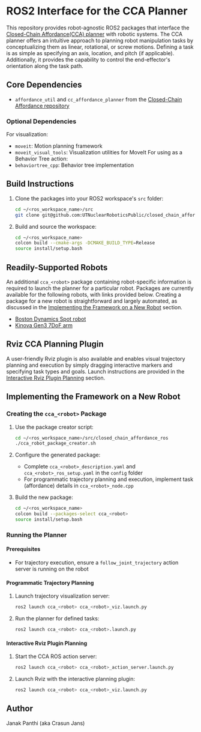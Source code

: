 # ROS2 Interface for the CCA Planner

This repository provides robot-agnostic ROS2 packages that interface the [Closed-Chain Affordance(CCA) planner](https://github.com/UTNuclearRoboticsPublic/closed_chain_affordance.git) with robotic systems. The CCA planner offers an intuitive approach to planning robot manipulation tasks by conceptualizing them as linear, rotational, or screw motions. Defining a task is as simple as specifying an axis, location, and pitch (if applicable). Additionally, it provides the capability to control the end-effector's orientation along the task path.

## Core Dependencies

- `affordance_util` and `cc_affordance_planner` from the [Closed-Chain Affordance repository](https://github.com/UTNuclearRoboticsPublic/closed_chain_affordance.git)

### Optional Dependencies
For visualization:
- `moveit`: Motion planning framework
- `moveit_visual_tools`: Visualization utilities for MoveIt
For using as a Behavior Tree action:
- `behaviortree_cpp`: Behavior tree implementation

## Build Instructions

1. Clone the packages into your ROS2 workspace's `src` folder:
   ```bash
   cd ~/<ros_workspace_name>/src
   git clone git@github.com:UTNuclearRoboticsPublic/closed_chain_affordance_ros.git
   ```

2. Build and source the workspace:
   ```bash
   cd ~/<ros_workspace_name>
   colcon build --cmake-args -DCMAKE_BUILD_TYPE=Release
   source install/setup.bash
   ```
## Readily-Supported Robots

An additional `cca_<robot>` package containing robot-specific information is required to launch the planner for a particular robot. Packages are currently available for the following robots, with links provided below. Creating a package for a new robot is straightforward and largely automated, as discussed in the [Implementing the Framework on a New Robot](#implementing-the-framework-on-a-new-robot) section.
- [Boston Dynamics Spot robot](https://github.com/UTNuclearRoboticsPublic/closed_chain_affordance_spot.git)
- [Kinova Gen3 7DoF arm](https://github.com/UTNuclearRoboticsPublic/closed_chain_affordance_kinova_gen3_7dof.git)

## Rviz CCA Planning Plugin

A user-friendly Rviz plugin is also available and enables visual trajectory planning and execution by simply dragging interactive markers and specifying task types and goals. Launch instructions are provided in the [Interactive Rviz Plugin Planning](#interactive-rviz-plugin-planning) section.

## Implementing the Framework on a New Robot

### Creating the `cca_<robot>` Package

1. Use the package creator script:
   ```bash
   cd ~/<ros_workspace_name>/src/closed_chain_affordance_ros
   ./cca_robot_package_creator.sh
   ```

2. Configure the generated package:
   - Complete `cca_<robot>_description.yaml` and `cca_<robot>_ros_setup.yaml` in the `config` folder
   - For programmatic trajectory planning and execution, implement task (affordance) details in `cca_<robot>_node.cpp`

3. Build the new package:
   ```bash
   cd ~/<ros_workspace_name>
   colcon build --packages-select cca_<robot>
   source install/setup.bash
   ```

### Running the Planner

#### Prerequisites

- For trajectory execution, ensure a `follow_joint_trajectory` action server is running on the robot

#### Programmatic Trajectory Planning

1. Launch trajectory visualization server:
   ```bash
   ros2 launch cca_<robot> cca_<robot>_viz.launch.py
   ```

2. Run the planner for defined tasks:
   ```bash
   ros2 launch cca_<robot> cca_<robot>.launch.py
   ```

#### Interactive Rviz Plugin Planning

1. Start the CCA ROS action server:
   ```bash
   ros2 launch cca_<robot> cca_<robot>_action_server.launch.py
   ```

2. Launch Rviz with the interactive planning plugin:
   ```bash
   ros2 launch cca_<robot> cca_<robot>_viz.launch.py
   ```

## Author

Janak Panthi (aka Crasun Jans)
